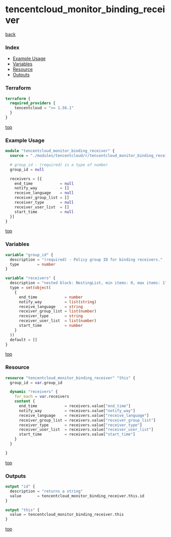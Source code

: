 # tencentcloud_monitor_binding_receiver

[back](../tencentcloud.md)

### Index

- [Example Usage](#example-usage)
- [Variables](#variables)
- [Resource](#resource)
- [Outputs](#outputs)

### Terraform

```terraform
terraform {
  required_providers {
    tencentcloud = ">= 1.56.1"
  }
}
```

[top](#index)

### Example Usage

```terraform
module "tencentcloud_monitor_binding_receiver" {
  source = "./modules/tencentcloud/r/tencentcloud_monitor_binding_receiver"

  # group_id - (required) is a type of number
  group_id = null

  receivers = [{
    end_time            = null
    notify_way          = []
    receive_language    = null
    receiver_group_list = []
    receiver_type       = null
    receiver_user_list  = []
    start_time          = null
  }]
}
```

[top](#index)

### Variables

```terraform
variable "group_id" {
  description = "(required) - Policy group ID for binding receivers."
  type        = number
}

variable "receivers" {
  description = "nested block: NestingList, min items: 0, max items: 1"
  type = set(object(
    {
      end_time            = number
      notify_way          = list(string)
      receive_language    = string
      receiver_group_list = list(number)
      receiver_type       = string
      receiver_user_list  = list(number)
      start_time          = number
    }
  ))
  default = []
}
```

[top](#index)

### Resource

```terraform
resource "tencentcloud_monitor_binding_receiver" "this" {
  group_id = var.group_id

  dynamic "receivers" {
    for_each = var.receivers
    content {
      end_time            = receivers.value["end_time"]
      notify_way          = receivers.value["notify_way"]
      receive_language    = receivers.value["receive_language"]
      receiver_group_list = receivers.value["receiver_group_list"]
      receiver_type       = receivers.value["receiver_type"]
      receiver_user_list  = receivers.value["receiver_user_list"]
      start_time          = receivers.value["start_time"]
    }
  }

}
```

[top](#index)

### Outputs

```terraform
output "id" {
  description = "returns a string"
  value       = tencentcloud_monitor_binding_receiver.this.id
}

output "this" {
  value = tencentcloud_monitor_binding_receiver.this
}
```

[top](#index)